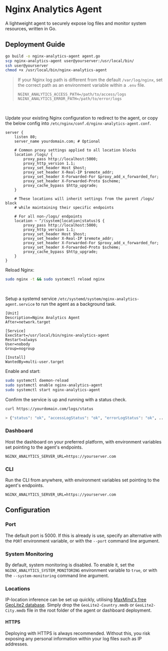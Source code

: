 # Nginx Analytics Agent

A lightweight agent to securely expose log files and monitor system resources, written in Go.

## Deployment Guide

```bash
go build -o nginx-analytics-agent agent.go
scp nginx-analytics-agent user@yourserver:/usr/local/bin/
ssh user@yourserver
chmod +x /usr/local/bin/nginx-analytics-agent
```

> If your Nginx log path is different from the default `/var/log/nginx`, set the correct path as an environment variable within a `.env` file.
>
> ```env
> NGINX_ANALYTICS_ACCESS_PATH=/path/to/access/logs
> NGINX_ANALYTICS_ERROR_PATH=/path/to/error/logs
> ```
<br>

Update your existing Nginx configuration to redirect to the agent, or copy the below config into `/etc/nginx/conf.d/nginx-analytics-agent.conf`.

```nginx
server {
    listen 80;
    server_name yourdomain.com; # Optional

    # Common proxy settings applied to all location blocks
    location /logs/ {
        proxy_pass http://localhost:5000;
        proxy_http_version 1.1;
        proxy_set_header Host $host;
        proxy_set_header X-Real-IP $remote_addr;
        proxy_set_header X-Forwarded-For $proxy_add_x_forwarded_for;
        proxy_set_header X-Forwarded-Proto $scheme;
        proxy_cache_bypass $http_upgrade;
    }

    # These locations will inherit settings from the parent /logs/ block
    # while maintaining their specific endpoints

    # For all non-/logs/ endpoints
    location ~ ^/(system|location|status)$ {
        proxy_pass http://localhost:5000;
        proxy_http_version 1.1;
        proxy_set_header Host $host;
        proxy_set_header X-Real-IP $remote_addr;
        proxy_set_header X-Forwarded-For $proxy_add_x_forwarded_for;
        proxy_set_header X-Forwarded-Proto $scheme;
        proxy_cache_bypass $http_upgrade;
    }
}
```

Reload Nginx:

```bash
sudo nginx -t && sudo systemctl reload nginx
```
<br>

Setup a systemd service `/etc/systemd/system/nginx-analytics-agent.service` to run the agent as a background task.

```service
[Unit]
Description=Nginx Analytics Agent
After=network.target

[Service]
ExecStart=/usr/local/bin/nginx-analytics-agent
Restart=always
User=nobody
Group=nogroup

[Install]
WantedBy=multi-user.target
```

Enable and start: 

```bash
sudo systemctl daemon-reload
sudo systemctl enable nginx-analytics-agent
sudo systemctl start nginx-analytics-agent
```

Confirm the service is up and running with a status check.

```bash
curl https://yourdomain.com/logs/status

> {"status": "ok", "accessLogStatus": "ok", "errorLogStatus": "ok", ...}
```

### Dashboard

Host the dashboard on your preferred platform, with environment variables set pointing to the agent's endpoints.

```env
NGINX_ANALYTICS_SERVER_URL=https://yourserver.com
```

### CLI

Run the CLI from anywhere, with environment variables set pointing to the agent's endpoints.

```env
NGINX_ANALYTICS_SERVER_URL=https://yourserver.com
```

## Configuration

### Port

The default port is 5000. If this is already is use, specify an alternative with the `PORT` environment variable, or with the `--port` command line argument.

### System Monitoring

By default, system monitoring is disabled. To enable it, set the `NGINX_ANALYTICS_SYSTEM_MONITORING` environment variable to `true`, or with the `--system-monitoring` command line argument.


### Locations

IP-location inference can be set up quickly, utilising <a href="https://www.maxmind.com/en/home">MaxMind's free GeoLite2 database</a>. Simply drop the `GeoLite2-Country.mmdb` or `GeoLite2-City.mmdb` file in the root folder of the agent or dashboard deployment.

#### HTTPS

Deploying with HTTPS is always recommended. Without this, you risk exposing any personal information within your log files such as IP addresses.